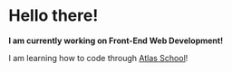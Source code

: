 # Hello there!

**I am currently working on Front-End Web Development!**

I am learning how to code through [Atlas School](https://github.com/atlas-school-classroom)!
